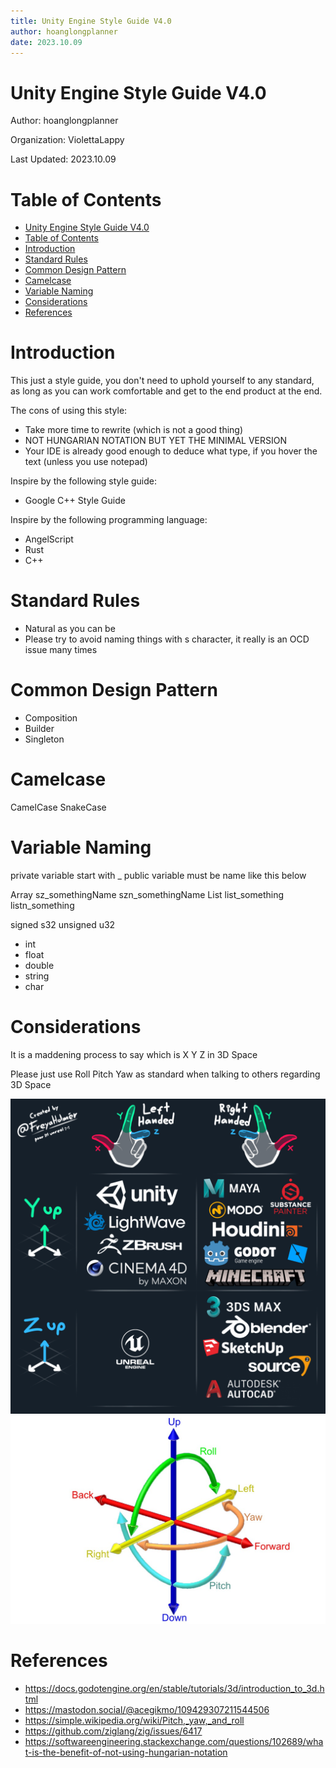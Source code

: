 ```yaml
---
title: Unity Engine Style Guide V4.0
author: hoanglongplanner
date: 2023.10.09
---
```


# Unity Engine Style Guide V4.0
Author: hoanglongplanner 

Organization: ViolettaLappy

Last Updated: 2023.10.09

# Table of Contents
- [Unity Engine Style Guide V4.0](#unity-engine-style-guide-v40)
- [Table of Contents](#table-of-contents)
- [Introduction](#introduction)
- [Standard Rules](#standard-rules)
- [Common Design Pattern](#common-design-pattern)
- [Camelcase](#camelcase)
- [Variable Naming](#variable-naming)
- [Considerations](#considerations)
- [References](#references)

# Introduction

This just a style guide, you don't need to uphold yourself to any standard, as long as you can work comfortable and get to the end product at the end.

The cons of using this style:
- Take more time to rewrite (which is not a good thing)
- NOT HUNGARIAN NOTATION BUT YET THE MINIMAL VERSION
- Your IDE is already good enough to deduce what type, if you hover the text (unless you use notepad)

Inspire by the following style guide:
- Google C++ Style Guide

Inspire by the following programming language:
- AngelScript
- Rust
- C++

# Standard Rules
- Natural as you can be
- Please try to avoid naming things with s character, it really is an OCD issue many times

# Common Design Pattern
- Composition
- Builder
- Singleton

# Camelcase
CamelCase
SnakeCase

# Variable Naming

private variable start with _
public variable must be name like this below

Array 
sz_somethingName
szn_somethingName
List 
list_something
listn_something

signed s32
unsigned u32

- int
- float
- double
- string
- char

# Considerations

It is a maddening process to say which is X Y Z in 3D Space

Please just use Roll Pitch Yaw as standard when talking to others regarding 3D Space

![Alt text](image/20231009-freyaholmer-3dcordinationchart.png)
![Alt text](image/20230910-sixdegreesoffreedom.jpg)

# References
- https://docs.godotengine.org/en/stable/tutorials/3d/introduction_to_3d.html
- https://mastodon.social/@acegikmo/109429307211544506
- https://simple.wikipedia.org/wiki/Pitch,_yaw,_and_roll
- https://github.com/ziglang/zig/issues/6417
- https://softwareengineering.stackexchange.com/questions/102689/what-is-the-benefit-of-not-using-hungarian-notation